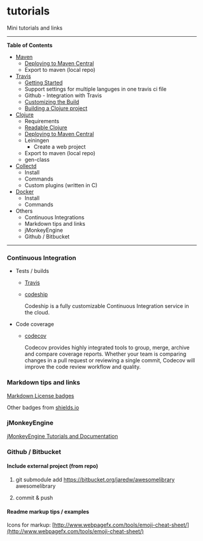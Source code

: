 # tutorials

Mini tutorials and links

-----------------------

**Table of Contents**

- [Maven](docs/maven/Readme.md)
  - [Deploying to Maven Central](docs/maven/deploy.md)
  - Export to maven (local repo)
- [Travis](docs/travis/Readme.md)
  - [Getting Started](https://docs.travis-ci.com/user/getting-started/)
  - Support settings for multiple languges in one travis ci file
  - Github - Integration with Travis
  - [Customizing the Build](https://docs.travis-ci.com/user/customizing-the-build)
  - [Building a Clojure project](https://docs.travis-ci.com/user/languages/clojure/)
- [Clojure](docs/clojure/Readme.md)
  - Requirements
  - [Readable Clojure](http://tonsky.me/blog/readable-clojure/)
  - [Deploying to Maven Central](DEPLOY.md)
  - Leiningen
    - Create a web project
  - Export to maven (local repo)
  - gen-class
- [Collectd](docs/collectd/Readme.md)
  - Install
  - Commands
  - Custom plugins (written in C)
- [Docker](docs/docker/Readme.md)
  - Install
  - Commands
- Others
  - Continuous Integrations
  - Markdown tips and links
  - jMonkeyEngine
  - Github / Bitbucket

-----------------------

### Continuous Integration

- Tests / builds
  - [Travis](https://travis-ci.org/profile)

  - [codeship](https://app.codeship.com)

    Codeship is a fully customizable Continuous Integration service in the cloud.

- Code coverage
  - [codecov](https://codecov.io)

    Codecov provides highly integrated tools to group, merge, archive and compare coverage reports. Whether your team is comparing changes in a pull request or reviewing a single commit, Codecov will improve the code review workflow and quality.

### Markdown tips and links

[Markdown License badges](https://gist.github.com/lukas-h/2a5d00690736b4c3a7ba)

Other badges from [shields.io](https://shields.io/)

### jMonkeyEngine

[jMonkeyEngine Tutorials and Documentation](http://davidb.github.io/sandbox_wiki_jme/jme3.html)

### Github / Bitbucket

#### Include external project (from repo)

1. git submodule add https://bitbucket.org/jaredw/awesomelibrary awesomelibrary

2. commit & push

#### Readme markup tips / examples

Icons for markup: [http://www.webpagefx.com/tools/emoji-cheat-sheet/](http://www.webpagefx.com/tools/emoji-cheat-sheet/)
